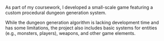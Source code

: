 As part of my coursework, I developed a small-scale game featuring a custom procedural dungeon generation system. 

While the dungeon generation algorithm is lacking development time and has some limitations, the project also includes basic systems for entities (e.g., monsters, players), weapons, and other game elements.
